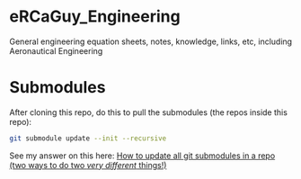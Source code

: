 # eRCaGuy_Engineering
General engineering equation sheets, notes, knowledge, links, etc, including Aeronautical Engineering


# Submodules

After cloning this repo, do this to pull the submodules (the repos inside this repo):

```bash
git submodule update --init --recursive
```

See my answer on this here: [How to update all git submodules in a repo (two ways to do two _very different_ things!)](https://stackoverflow.com/a/74470585/4561887)

